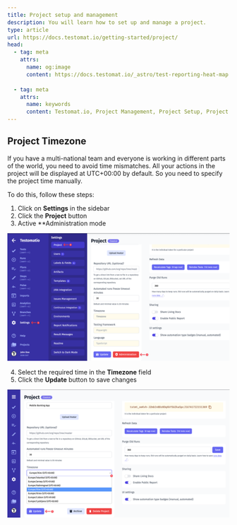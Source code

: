 ```yaml
---
title: Project setup and management
description: You will learn how to set up and manage a project.
type: article
url: https://docs.testomat.io/getting-started/project/
head:
  - tag: meta
    attrs:
      name: og:image
      content: https://docs.testomat.io/_astro/test-reporting-heat-map.CoE-TwPN_Z20qVi.webp
      
  - tag: meta
    attrs:
      name: keywords
      content: Testomat.io, Project Management, Project Setup, Project Timezone
---
```


## Project Timezone

If you have a multi-national team and everyone is working in different parts of the world, you need to avoid time mismatches. All your actions in the project will be displayed at UTC+00:00 by default. So you need to specify the project time manually.

To do this, follow these steps:

1. Click on **Settings** in the sidebar 
2. Click the **Project** button 
3. Active **Administration mode

![Testomatio.io - Project Settings](./images/New_0XUPKOcb_2024-10-05.png)

4. Select the required time in the **Timezone** field
5. Click the **Update** button to save changes

![Testomatio.io - Project Timezone](./images/New_AeE0lcpF_2024-10-05.png)